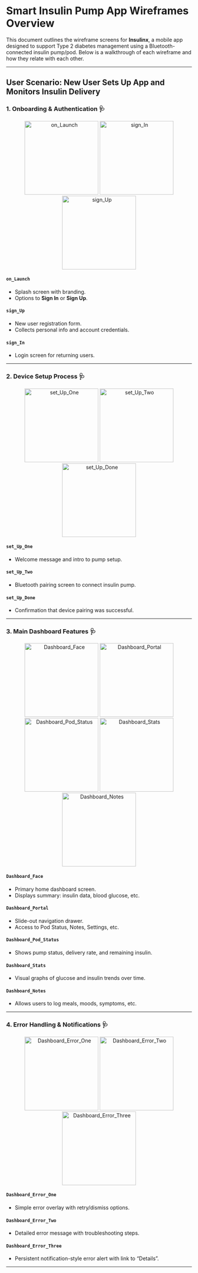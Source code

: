 # Smart Insulin Pump App Wireframes Overview

This document outlines the wireframe screens for **Insulinx**, a mobile app designed to support Type 2 diabetes management using a Bluetooth-connected insulin pump/pod. Below is a walkthrough of each wireframe and how they relate with each other.

---

## User Scenario: New User Sets Up App and Monitors Insulin Delivery

### 1. Onboarding & Authentication 🩺

<p align="center">
  <img src="on_Launch.png" alt="on_Launch" width="200"/>
  <img src="sign_In.png" alt="sign_In" width="200"/>
  <img src="sign_Up.png" alt="sign_Up" width="200"/>
</p>

#### `on_Launch`
- Splash screen with branding.
- Options to **Sign In** or **Sign Up**.

#### `sign_Up`
- New user registration form.
- Collects personal info and account credentials.

#### `sign_In`
- Login screen for returning users.

---

### 2. Device Setup Process 🩺

<p align="center">
  <img src="set_Up_One.png" alt="set_Up_One" width="200"/>
  <img src="set_Up_Two.png" alt="set_Up_Two" width="200"/>
  <img src="set_Up_Done.png" alt="set_Up_Done" width="200"/>
</p>

#### `set_Up_One`
- Welcome message and intro to pump setup.

#### `set_Up_Two`
- Bluetooth pairing screen to connect insulin pump.

#### `set_Up_Done`
- Confirmation that device pairing was successful.

---

### 3. Main Dashboard Features 🩺

<p align="center">
  <img src="Dashboard_Face.png" alt="Dashboard_Face" width="200"/>
  <img src="Dashboard_Portal.png" alt="Dashboard_Portal" width="200"/>
  <img src="Dashboard_Pod_Status.png" alt="Dashboard_Pod_Status" width="200"/>
  <img src="Dashboard_Stats.png" alt="Dashboard_Stats" width="200"/>
  <img src="Dashboard_Notes.png" alt="Dashboard_Notes" width="200"/>
</p>

#### `Dashboard_Face`
- Primary home dashboard screen.
- Displays summary: insulin data, blood glucose, etc.

#### `Dashboard_Portal`
- Slide-out navigation drawer.
- Access to Pod Status, Notes, Settings, etc.

#### `Dashboard_Pod_Status`
- Shows pump status, delivery rate, and remaining insulin.

#### `Dashboard_Stats`
- Visual graphs of glucose and insulin trends over time.

#### `Dashboard_Notes`
- Allows users to log meals, moods, symptoms, etc.

---

### 4. Error Handling & Notifications 🩺

<p align="center">
  <img src="Dashboard_Error_One.png" alt="Dashboard_Error_One" width="200"/>
  <img src="Dashboard_Error_Two.png" alt="Dashboard_Error_Two" width="200"/>
  <img src="Dashboard_Error_Three.png" alt="Dashboard_Error_Three" width="200"/>
</p>

#### `Dashboard_Error_One`
- Simple error overlay with retry/dismiss options.

#### `Dashboard_Error_Two`
- Detailed error message with troubleshooting steps.

#### `Dashboard_Error_Three`
- Persistent notification-style error alert with link to “Details”.

---
